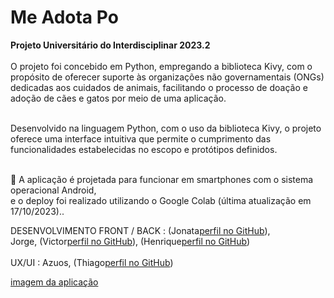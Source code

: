 # Me Adota Po </br>
<b>Projeto Universitário do Interdisciplinar 2023.2 </b></br></br>
O projeto foi concebido em Python, empregando a biblioteca Kivy, com o propósito de oferecer suporte às organizações não governamentais (ONGs) dedicadas aos cuidados de animais, facilitando o processo de doação e adoção de cães e gatos por meio de uma aplicação.</br></br>

Desenvolvido na linguagem Python, com o uso da biblioteca Kivy, o projeto oferece uma interface intuitiva que permite o cumprimento das funcionalidades estabelecidas no escopo e protótipos definidos.</br></br>

📱 A aplicação é projetada para funcionar em smartphones com o sistema operacional Android, </b></br> e o deploy foi realizado utilizando o Google Colab (última atualização em 17/10/2023)..

DESENVOLVIMENTO FRONT / BACK :  (Jonata[perfil no GitHub](https://github.com/JonaThFelix)),  </b></br>Jorge, (Victor[perfil no GitHub](https://github.com/VictorLPSRD)), (Henrique[perfil no GitHub](https://github.com/JonaThFelix)) </br></br>
UX/UI : Azuos, (Thiago[perfil no GitHub](https://github.com/thiagovilar07))


[imagem da aplicação](IMG%20aplicação.jpeg)



